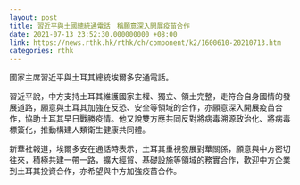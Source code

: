 ```yaml
---
layout: post
title: 習近平與土國總統通電話　稱願意深入開展疫苗合作
date: 2021-07-13 23:52:30.000000000 +08:00
link: https://news.rthk.hk/rthk/ch/component/k2/1600610-20210713.htm
categories: rthk
---
```


國家主席習近平與土耳其總統埃爾多安通電話。

習近平說，中方支持土耳其維護國家主權、獨立、領土完整，走符合自身國情的發展道路，願意與土耳其加強在反恐、安全等領域的合作，亦願意深入開展疫苗合作，協助土耳其早日戰勝疫情。他又說雙方應共同反對將病毒溯源政治化、將病毒標簽化，推動構建人類衛生健康共同體。

新華社報道，埃爾多安在通話時表示，土耳其重視發展對華關係，願意與中方密切往來，積極共建一帶一路，擴大經貿、基礎設施等領域的務實合作，歡迎中方企業到土耳其投資合作，亦希望與中方加強疫苗合作。
